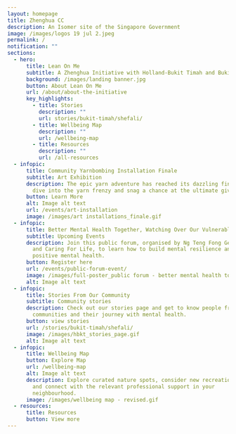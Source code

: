 ```yaml
---
layout: homepage
title: Zhenghua CC
description: An Isomer site of the Singapore Government
image: /images/logos 19 jul 2.jpeg
permalink: /
notification: ""
sections:
  - hero:
      title: Lean On Me
      subtitle: A Zhenghua Initiative with Holland-Bukit Timah and Bukit Panjang GROs
      background: /images/landing banner.jpg
      button: About Lean On Me
      url: /about/about-the-initiative
      key_highlights:
        - title: Stories
          description: ""
          url: stories/bukit-timah/shefali/
        - title: Wellbeing Map
          description: ""
          url: /wellbeing-map
        - title: Resources
          description: ""
          url: /all-resources
  - infopic:
      title: Community Yarnbombing Installation Finale
      subtitle: Art Exhibition
      description: The epic yarn adventure has reached its dazzling finale! Did you
        dive into the yarn frenzy and snag a chance at the ultimate giveaway?
      button: Learn More
      alt: Image alt text
      url: /events/art-installation
      image: /images/art installations_finale.gif
  - infopic:
      title: Better Mental Health Together, Watching Over Our Vulnerable
      subtitle: Upcoming Events
      description: Join this public forum, organised by Ng Teng Fong General Hospital
        and Caring For Life, to learn how to build mental resilience and a
        positive mental health.
      button: Register here
      url: /events/public-forum-event/
      image: /images/full-poster_public forum - better mental health together.png
      alt: Image alt text
  - infopic:
      title: Stories From Our Community
      subtitle: Community stories
      description: Check out our stories page and get to know people from our
        communities and their journey with mental health.
      button: view stories
      url: /stories/bukit-timah/shefali/
      image: /images/hbkt_stories_page.gif
      alt: Image alt text
  - infopic:
      title: Wellbeing Map
      button: Explore Map
      url: /wellbeing-map
      alt: Image alt text
      description: Explore curated nature spots, consider new recreational activities
        and connect with the relevant professional support in your
        neighbourhood.
      image: /images/wellbeing map - revised.gif
  - resources:
      title: Resources
      button: View more
---
```

